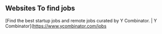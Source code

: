 ## Websites To find jobs
[Find the best startup jobs and remote jobs curated by Y Combinator. | Y Combinator](https://www.ycombinator.com/jobs
